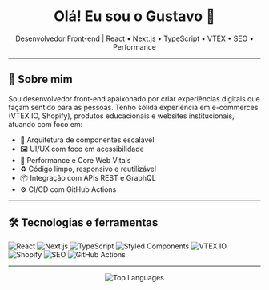 <h1 align="center">Olá! Eu sou o Gustavo 👋</h1>

<p align="center">
  Desenvolvedor Front-end | React • Next.js • TypeScript • VTEX • SEO • Performance
</p>

---

## 🧠 Sobre mim

Sou desenvolvedor front-end apaixonado por criar experiências digitais que façam sentido para as pessoas. Tenho sólida experiência em e-commerces (VTEX IO, Shopify), produtos educacionais e websites institucionais, atuando com foco em:

- 🧩 Arquitetura de componentes escalável
- 🖼️ UI/UX com foco em acessibilidade
- 🚀 Performance e Core Web Vitals
- ♻️ Código limpo, responsivo e reutilizável
- 📦 Integração com APIs REST e GraphQL
- ⚙️ CI/CD com GitHub Actions

---

## 🛠️ Tecnologias e ferramentas

![React](https://img.shields.io/badge/-React-61DAFB?style=flat&logo=react&logoColor=black)
![Next.js](https://img.shields.io/badge/-Next.js-000000?style=flat&logo=nextdotjs)
![TypeScript](https://img.shields.io/badge/-TypeScript-3178C6?style=flat&logo=typescript&logoColor=white)
![Styled Components](https://img.shields.io/badge/-Styled--Components-db7093?style=flat&logo=styled-components&logoColor=white)
![VTEX IO](https://img.shields.io/badge/-VTEX-E31837?style=flat&logo=vtex&logoColor=white)
![Shopify](https://img.shields.io/badge/-Shopify-7AB55C?style=flat&logo=shopify&logoColor=white)
![SEO](https://img.shields.io/badge/-SEO-0F9D58?style=flat&logo=google)
![GitHub Actions](https://img.shields.io/badge/-GitHub%20Actions-2088FF?style=flat&logo=github-actions&logoColor=white)

---

<p align="center">
<!--   <img src="https://github-readme-stats.vercel.app/api?username=GustaDev00&show_icons=true&theme=github_dark&hide=prs" alt="GitHub Stats"/>
  <br/> -->
  <img src="https://github-readme-stats.vercel.app/api/top-langs/?username=GustaDev00&layout=compact&theme=github_dark" alt="Top Languages">
</p>

